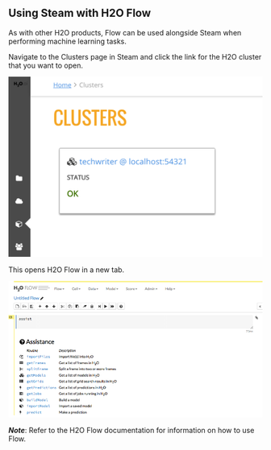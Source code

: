 ## <a name="usesteamwithflow"></a>Using Steam with H2O Flow

As with other H2O products, Flow can be used alongside Steam when performing machine learning tasks.

Navigate to the Clusters page in Steam and click the link for the H2O cluster that you want to open. 

   ![Steam Clusters page](images/cluster_page.png)

This opens H2O Flow in a new tab.

   ![H2O Flow UI](images/h2o_flow.png)

***Note***: Refer to the H2O Flow documentation for information on how to use Flow. 
